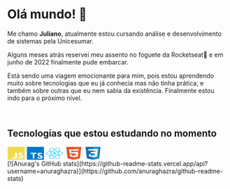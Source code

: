 
# Olá mundo! 👋 
<div>
  <p>Me chamo <b>Juliano</b>, atualmente estou cursando análise e desenvolvimento de sistemas pela Unicesumar.</p>
  <p>Alguns meses atrás reservei meu assento no foguete da Rocketseat🚀 e em junho de 2022 finalmente pude embarcar.<p>
  <p>Está sendo uma viagem emocionante para mim, pois estou aprendendo muito sobre tecnologias que eu já conhecia mas não tinha prática, e também sobre   outras que eu nem sabia da existência. Finalmente estou indo para o próximo nível. </p>
</div>

<div style="display: inline_block"><br>
  <h2>Tecnologias que estou estudando no momento</h2>
  <img align="center" alt="Javascript icon" height="30" width="40" src="https://raw.githubusercontent.com/devicons/devicon/master/icons/javascript/javascript-plain.svg">
  <img align="center" alt="typescript icon" height="30" width="40" src="https://raw.githubusercontent.com/devicons/devicon/master/icons/typescript/typescript-plain.svg">
  <img align="center" alt="React" height="30" width="40" src="https://raw.githubusercontent.com/devicons/devicon/master/icons/react/react-original.svg">
  <img align="center" alt="HTML" height="30" width="40" src="https://raw.githubusercontent.com/devicons/devicon/master/icons/html5/html5-original.svg">
  <img align="center" alt="CSS" height="30" width="40" src="https://raw.githubusercontent.com/devicons/devicon/master/icons/css3/css3-original.svg">
</div>
 [![Anurag's GitHub stats](https://github-readme-stats.vercel.app/api?username=anuraghazra)](https://github.com/anuraghazra/github-readme-stats)
